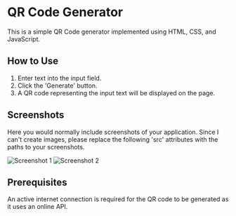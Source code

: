 <!DOCTYPE html>
<html>
<body>
    <h1>QR Code Generator</h1>
    <p>This is a simple QR Code generator implemented using HTML, CSS, and JavaScript.</p>
    <h2>How to Use</h2>
    <ol>
        <li>Enter text into the input field.</li>
        <li>Click the 'Generate' button.</li>
        <li>A QR code representing the input text will be displayed on the page.</li>
    </ol>
    <h2>Screenshots</h2>
    <p>Here you would normally include screenshots of your application. Since I can't create images, please replace the following 'src' attributes with the paths to your screenshots.</p>
    <img src="path_to_your_screenshot" alt="Screenshot 1">
    <img src="path_to_your_screenshot" alt="Screenshot 2">
    <h2>Prerequisites</h2>
    <p>An active internet connection is required for the QR code to be generated as it uses an online API.</p>
</body>
</html>
